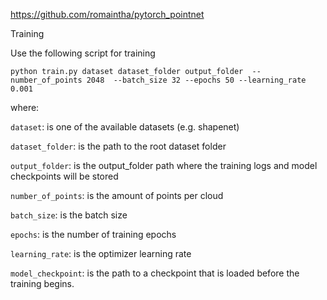 https://github.com/romaintha/pytorch_pointnet

Training

Use the following script for training

``python train.py dataset dataset_folder output_folder 
   --number_of_points 2048 
   --batch_size 32
   --epochs 50
   --learning_rate 0.001
   ``
   
where:

`dataset`: is one of the available datasets (e.g. shapenet)

`dataset_folder`: is the path to the root dataset folder


`output_folder`: is the output_folder path where the training logs and model checkpoints will be stored

`number_of_points`: is the amount of points per cloud

`batch_size`: is the batch size

`epochs`: is the number of training epochs

`learning_rate`: is the optimizer learning rate

`model_checkpoint`: is the path to a checkpoint that is loaded before the training begins.